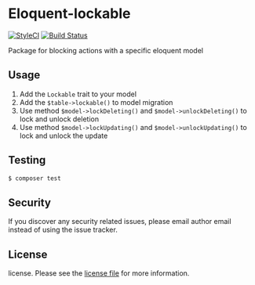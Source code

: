 # Eloquent-lockable

[![StyleCI](https://styleci.io/repos/216244512/shield?style=flat)](https://styleci.io/repos/216244512)
[![Build Status](https://travis-ci.org/envant/eloquent-lockable.svg?branch=master)](https://travis-ci.org/envant/fireable)

Package for blocking actions with a specific eloquent model

## Usage

1. Add the `Lockable` trait to your model
2. Add the `$table->lockable()` to model migration
3. Use method `$model->lockDeleting()` and `$model->unlockDeleting()` to lock and unlock deletion
3. Use method `$model->lockUpdating()` and `$model->unlockUpdating()` to lock and unlock the update

## Testing

``` bash
$ composer test
```
## Security

If you discover any security related issues, please email author email instead of using the issue tracker.

## License

license. Please see the [license file](license.md) for more information.
